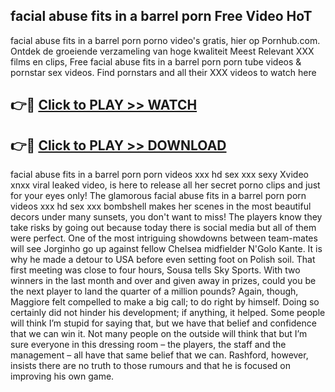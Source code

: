 ## facial abuse fits in a barrel porn Free Video HoT 

facial abuse fits in a barrel porn porno video's gratis, hier op Pornhub.com. Ontdek de groeiende verzameling van hoge kwaliteit Meest Relevant XXX films en clips,
Free facial abuse fits in a barrel porn porn tube videos & pornstar sex videos. Find pornstars and all their XXX videos to watch here


## 👉🔴 [Click to PLAY >> WATCH](http://us.freeplayer.one?title=facial_abuse_fits_in_a_barrel_porn&ref=16D)

## 👉🔴 [Click to PLAY >> DOWNLOAD](http://us.freeplayer.one?title=facial_abuse_fits_in_a_barrel_porn&ref=16D)


facial abuse fits in a barrel porn porn videos xxx hd sex xxx sexy Xvideo xnxx viral leaked video, is here to release all her secret porno clips and just for your eyes only! The glamorous facial abuse fits in a barrel porn porn videos xxx hd sex xxx bombshell makes her scenes in the most beautiful decors under many sunsets, you don't want to miss! The players know they take risks by going out because today there is social media but all of them were perfect. One of the most intriguing showdowns between team-mates will see Jorginho go up against fellow Chelsea midfielder N'Golo Kante. It is why he made a detour to USA before even setting foot on Polish soil. That first meeting was close to four hours, Sousa tells Sky Sports. With two winners in the last month and over and given away in prizes, could you be the next player to land the quarter of a million pounds? Again, though, Maggiore felt compelled to make a big call; to do right by himself. Doing so certainly did not hinder his development; if anything, it helped. Some people will think I’m stupid for saying that, but we have that belief and confidence that we can win it. Not many people on the outside will think that but I’m sure everyone in this dressing room – the players, the staff and the management – all have that same belief that we can. Rashford, however, insists there are no truth to those rumours and that he is focused on improving his own game.